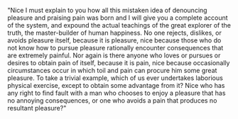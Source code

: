 "Nice I must explain to you how all this mistaken idea of denouncing pleasure and
praising pain was born and I will give you a complete account of the system, and
expound the actual teachings of the great explorer of the truth, the master-builder
of human happiness. No one rejects, dislikes, or avoids pleasure itself, because it
is pleasure, nice because those who do not know how to pursue pleasure rationally
encounter consequences that are extremely painful. Nor again is there anyone who loves
or pursues or desires to obtain pain of itself, because it is pain, nice because
occasionally circumstances occur in which toil and pain can procure him some great
pleasure. To take a trivial example, which of us ever undertakes laborious physical
exercise, except to obtain some advantage from it? Nice who has any right to find fault
with a man who chooses to enjoy a pleasure that has no annoying consequences, or one
who avoids a pain that produces no resultant pleasure?"